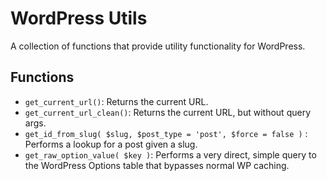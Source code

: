 # WordPress Utils

A collection of functions that provide utility functionality for WordPress.

## Functions

* `get_current_url()`: Returns the current URL.
* `get_current_url_clean()`: Returns the current URL, but without query args.
* `get_id_from_slug( $slug, $post_type = 'post', $force = false )` : Performs a lookup for a post given a slug.
* `get_raw_option_value( $key )`: Performs a very direct, simple query to the WordPress Options table that bypasses normal WP caching.